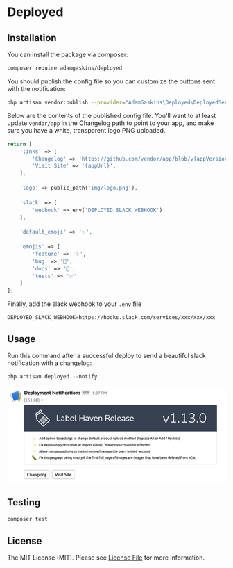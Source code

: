 # Deployed

## Installation

You can install the package via composer:

```bash
composer require adamgaskins/deployed
```

You should publish the config file so you can customize the buttons sent with the notification:
```bash
php artisan vendor:publish --provider="AdamGaskins\Deployed\DeployedServiceProvider" --tag="deployed-config"
```

Below are the contents of the published config file. You'll want to at least update `vendor/app` in the Changelog path to point to your app, and make sure you have a white, transparent logo PNG uploaded. 

```php
return [
    'links' => [
        'Changelog' => 'https://github.com/vendor/app/blob/v{appVersion}/CHANGELOG.md',
        'Visit Site' => '{appUrl}',
    ],

    'logo' => public_path('img/logo.png'),

    'slack' => [
        'webhook' => env('DEPLOYED_SLACK_WEBHOOK')
    ],

    'default_emoji' => '✨',

    'emojis' => [
        'feature' => '✨',
        'bug' => '🐛',
        'docs' => '📝',
        'tests' => '✅'
    ]
];
```

Finally, add the slack webhook to your `.env` file

```dotenv
DEPLOYED_SLACK_WEBHOOK=https://hooks.slack.com/services/xxx/xxx/xxx
```

## Usage

Run this command after a successful deploy to send a beautiful slack notification with a changelog:

```php
php artisan deployed --notify
```

![Screenshot](.github/screenshot.png)

## Testing

```bash
composer test
```

## License

The MIT License (MIT). Please see [License File](LICENSE.md) for more information.
